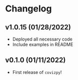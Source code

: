 # Changelog

<!--next-version-placeholder-->
## v1.0.15 (01/28/2022)

- Deployed all necessary code
- Include examples in README

## v0.1.0 (01/11/2022)

- First release of `covizpy`!